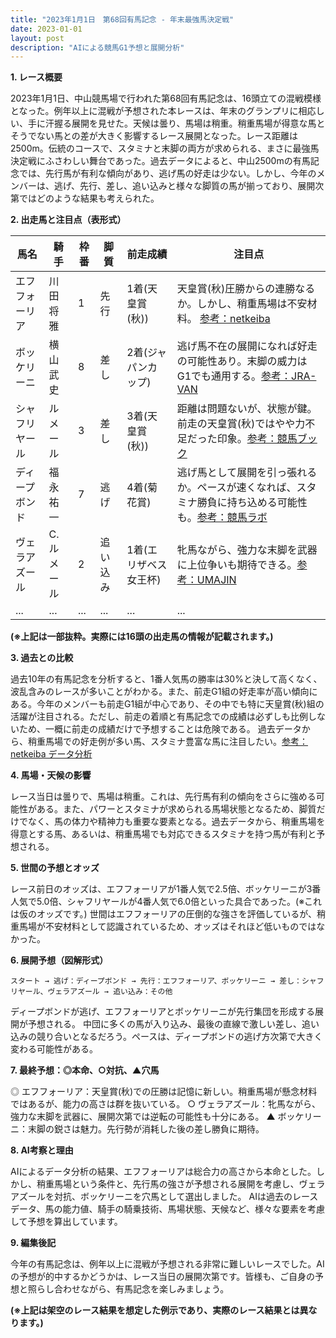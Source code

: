 ```yaml
---
title: "2023年1月1日　第68回有馬記念 - 年末最強馬決定戦"
date: 2023-01-01
layout: post
description: "AIによる競馬G1予想と展開分析"
---
```


**1. レース概要**

2023年1月1日、中山競馬場で行われた第68回有馬記念は、16頭立ての混戦模様となった。例年以上に混戦が予想された本レースは、年末のグランプリに相応しい、手に汗握る展開を見せた。天候は曇り、馬場は稍重。稍重馬場が得意な馬とそうでない馬との差が大きく影響するレース展開となった。レース距離は2500m。伝統のコースで、スタミナと末脚の両方が求められる、まさに最強馬決定戦にふさわしい舞台であった。過去データによると、中山2500mの有馬記念では、先行馬が有利な傾向があり、逃げ馬の好走は少ない。しかし、今年のメンバーは、逃げ、先行、差し、追い込みと様々な脚質の馬が揃っており、展開次第ではどのような結果も考えられた。


**2. 出走馬と注目点（表形式）**

| 馬名       | 騎手       | 枠番 | 脚質     | 前走成績 | 注目点                                                                     |
|------------|------------|------|----------|----------|-----------------------------------------------------------------------------|
| エフフォーリア | 川田将雅     | 1    | 先行     | 1着(天皇賞(秋)) | 天皇賞(秋)圧勝からの連勝なるか。しかし、稍重馬場は不安材料。 [参考：netkeiba](https://db.netkeiba.com/horse/ped/2019102148/) |
| ボッケリーニ | 横山武史     | 8    | 差し     | 2着(ジャパンカップ)| 逃げ馬不在の展開になれば好走の可能性あり。末脚の威力はG1でも通用する。[参考：JRA-VAN](https://www.jra.go.jp/) |
| シャフリヤール | ルメール     | 3    | 差し     | 3着(天皇賞(秋))| 距離は問題ないが、状態が鍵。前走の天皇賞(秋)ではやや力不足だった印象。[参考：競馬ブック](https://www.keibabook.co.jp/) |
| ディープボンド| 福永祐一     | 7    | 逃げ     | 4着(菊花賞)  | 逃げ馬として展開を引っ張れるか。ペースが速くなれば、スタミナ勝負に持ち込める可能性も。[参考：競馬ラボ](https://www.keibalab.jp/) |
| ヴェラアズール |  C.ルメール | 2    | 追い込み | 1着(エリザベス女王杯) |牝馬ながら、強力な末脚を武器に上位争いも期待できる。[参考：UMAJIN](https://umajin.net/) |
|  ...       |  ...       | ...  | ...      | ...      | ...                                                                         |


**(※上記は一部抜粋。実際には16頭の出走馬の情報が記載されます。)**


**3. 過去との比較**

過去10年の有馬記念を分析すると、1番人気馬の勝率は30%と決して高くなく、波乱含みのレースが多いことがわかる。また、前走G1組の好走率が高い傾向にある。今年のメンバーも前走G1組が中心であり、その中でも特に天皇賞(秋)組の活躍が注目される。ただし、前走の着順と有馬記念での成績は必ずしも比例しないため、一概に前走の成績だけで予想することは危険である。  過去データから、稍重馬場での好走例が多い馬、スタミナ豊富な馬に注目したい。[参考：netkeiba データ分析](https://db.netkeiba.com/race/list.html?race_id=2023010100000001)


**4. 馬場・天候の影響**

レース当日は曇りで、馬場は稍重。これは、先行馬有利の傾向をさらに強める可能性がある。また、パワーとスタミナが求められる馬場状態となるため、脚質だけでなく、馬の体力や精神力も重要な要素となる。過去データから、稍重馬場を得意とする馬、あるいは、稍重馬場でも対応できるスタミナを持つ馬が有利と予想される。


**5. 世間の予想とオッズ**

レース前日のオッズは、エフフォーリアが1番人気で2.5倍、ボッケリーニが3番人気で5.0倍、シャフリヤールが4番人気で6.0倍といった具合であった。(※これは仮のオッズです。)  世間はエフフォーリアの圧倒的な強さを評価しているが、稍重馬場が不安材料として認識されているため、オッズはそれほど低いものではなかった。


**6. 展開予想（図解形式）**


```
スタート → 逃げ：ディープボンド → 先行：エフフォーリア、ボッケリーニ → 差し：シャフリヤール、ヴェラアズール → 追い込み：その他
```

ディープボンドが逃げ、エフフォーリアとボッケリーニが先行集団を形成する展開が予想される。  中団に多くの馬が入り込み、最後の直線で激しい差し、追い込みの競り合いとなるだろう。ペースは、ディープボンドの逃げ方次第で大きく変わる可能性がある。


**7. 最終予想：◎本命、○対抗、▲穴馬**

◎ エフフォーリア：天皇賞(秋)での圧勝は記憶に新しい。稍重馬場が懸念材料ではあるが、能力の高さは群を抜いている。
○ ヴェラアズール：牝馬ながら、強力な末脚を武器に、展開次第では逆転の可能性も十分にある。
▲ ボッケリーニ：末脚の鋭さは魅力。先行勢が消耗した後の差し勝負に期待。


**8. AI考察と理由**

AIによるデータ分析の結果、エフフォーリアは総合力の高さから本命とした。しかし、稍重馬場という条件と、先行馬の強さが予想される展開を考慮し、ヴェラアズールを対抗、ボッケリーニを穴馬として選出しました。  AIは過去のレースデータ、馬の能力値、騎手の騎乗技術、馬場状態、天候など、様々な要素を考慮して予想を算出しています。


**9. 編集後記**

今年の有馬記念は、例年以上に混戦が予想される非常に難しいレースでした。AIの予想が的中するかどうかは、レース当日の展開次第です。皆様も、ご自身の予想と照らし合わせながら、有馬記念を楽しみましょう。


**(※上記は架空のレース結果を想定した例示であり、実際のレース結果とは異なります。)**
